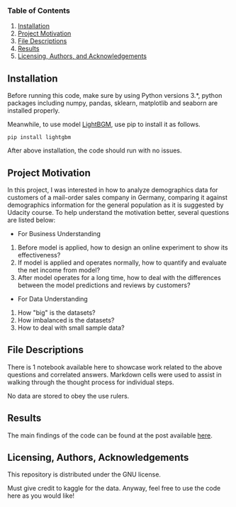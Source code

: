 ### Table of Contents

1. [Installation](#installation)
2. [Project Motivation](#motivation)
3. [File Descriptions](#files)
4. [Results](#results)
5. [Licensing, Authors, and Acknowledgements](#licensing)

## Installation <a name="installation"></a>

Before running this code, make sure by using Python versions 3.*, python packages including numpy, pandas, sklearn, matplotlib and seaborn are installed properly.

Meanwhile, to use model [LightBGM](https://github.com/Microsoft/LightGBM), use pip to install it as follows.
```
pip install lightgbm
```

After above installation, the code should run with no issues.

## Project Motivation<a name="motivation"></a>

In this project, I was interested in how to analyze demographics data for customers of a mail-order sales company in Germany, comparing it against demographics information for the general population as it is suggested by Udacity course. To help understand the motivation better, several questions are listed below:

* For Business Understanding
1. Before model is applied, how to design an online experiment to show its effectiveness?
2. If model is applied and operates normally, how to quantify and evaluate the net income from model?
3. After model operates for a long time, how to deal with the differences between the model predictions and reviews by customers?

* For Data Understanding
1. How "big" is the datasets?
2. How imbalanced is the datasets?
3. How to deal with small sample data?

## File Descriptions <a name="files"></a>

There is 1 notebook available here to showcase work related to the above questions and correlated answers. Markdown cells were used to assist in walking through the thought process for individual steps.

No data are stored to obey the use rulers.

## Results<a name="results"></a>

The main findings of the code can be found at the post available [here]().

## Licensing, Authors, Acknowledgements<a name="licensing"></a>

This repository is distributed under the GNU license.

Must give credit to kaggle for the data. Anyway, feel free to use the code here as you would like!

